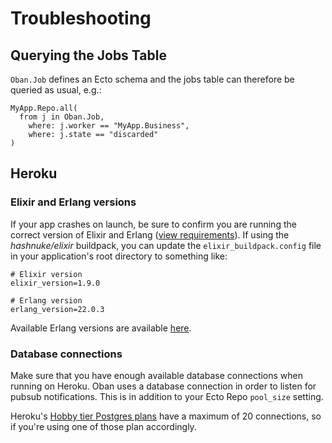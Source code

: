 # Troubleshooting

## Querying the Jobs Table

`Oban.Job` defines an Ecto schema and the jobs table can therefore be queried as usual, e.g.:

```
MyApp.Repo.all(
  from j in Oban.Job,
    where: j.worker == "MyApp.Business",
    where: j.state == "discarded"
)
```

## Heroku

### Elixir and Erlang versions

If your app crashes on launch, be sure to confirm you are running the correct
version of Elixir and Erlang ([view requirements](#Requirements)). If using the
*hashnuke/elixir* buildpack, you can update the `elixir_buildpack.config` file
in your application's root directory to something like:

```
# Elixir version
elixir_version=1.9.0

# Erlang version
erlang_version=22.0.3
```

Available Erlang versions are available [here](https://github.com/HashNuke/heroku-buildpack-elixir-otp-builds/blob/master/otp-versions).

### Database connections

Make sure that you have enough available database connections when running on
Heroku. Oban uses a database connection in order to listen for pubsub
notifications. This is in addition to your Ecto Repo `pool_size` setting.

Heroku's [Hobby tier Postgres plans](https://devcenter.heroku.com/articles/heroku-postgres-plans#hobby-tier)
have a maximum of 20 connections, so if you're using one of those plan
accordingly.
